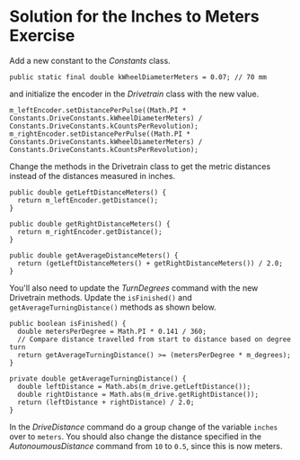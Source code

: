# Solution for the Inches to Meters Exercise
Add a new constant to the *Constants* class.

    public static final double kWheelDiameterMeters = 0.07; // 70 mm

and initialize the encoder in the *Drivetrain* class with the new value.

    m_leftEncoder.setDistancePerPulse((Math.PI * Constants.DriveConstants.kWheelDiameterMeters) / Constants.DriveConstants.kCountsPerRevolution);
    m_rightEncoder.setDistancePerPulse((Math.PI * Constants.DriveConstants.kWheelDiameterMeters) / Constants.DriveConstants.kCountsPerRevolution);

Change the methods in the Drivetrain class to get the metric distances instead of the distances measured in inches. 

    public double getLeftDistanceMeters() {
      return m_leftEncoder.getDistance();
    }

    public double getRightDistanceMeters() {
      return m_rightEncoder.getDistance();
    }

    public double getAverageDistanceMeters() {
      return (getLeftDistanceMeters() + getRightDistanceMeters()) / 2.0;
    }

You'll also need to update the *TurnDegrees* command with the new Drivetrain methods.  Update the `isFinished()` and `getAverageTurningDistance()` methods as shown below.

    public boolean isFinished() {
      double metersPerDegree = Math.PI * 0.141 / 360;
      // Compare distance travelled from start to distance based on degree turn
      return getAverageTurningDistance() >= (metersPerDegree * m_degrees);
    }

    private double getAverageTurningDistance() {
      double leftDistance = Math.abs(m_drive.getLeftDistance());
      double rightDistance = Math.abs(m_drive.getRightDistance());
      return (leftDistance + rightDistance) / 2.0;
    }

In the *DriveDistance* command do a group change of the variable `inches` over to `meters`. You should also change the distance specified in the *AutonoumousDistance* command from `10` to `0.5`, since this is now meters.  